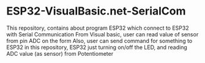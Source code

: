 # ESP32-VisualBasic.net-SerialCom
This repository, contains about program ESP32 which connect to ESP32 with Serial Communication
From Visual basic, user can read value of sensor from pin ADC on the form
Also, user can send command for something to ESP32
in this repository, ESP32 just turning on/off the LED, and reading ADC value (as sensor) from Potentiometer
